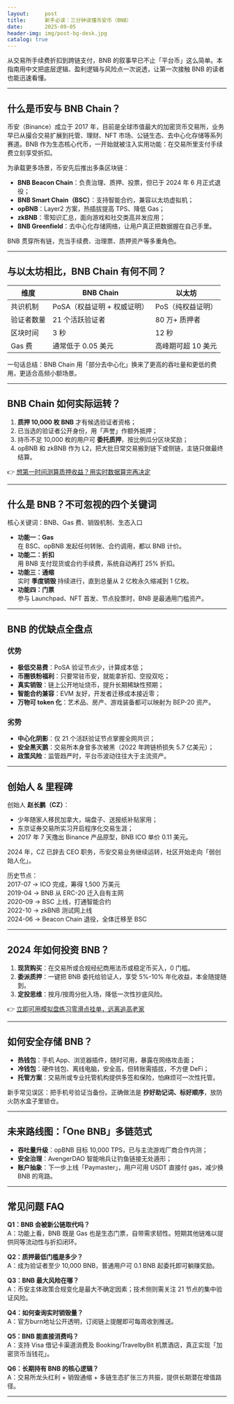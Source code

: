 ```yaml
---
layout:     post
title:      新手必读：三分钟读懂币安币（BNB）
date:       2025-09-05
header-img: img/post-bg-desk.jpg
catalog: true
---
```


从交易所手续费折扣到跨链支付，BNB 的叙事早已不止「平台币」这么简单。本指南用中文把底层逻辑、盈利逻辑与风险点一次说透，让第一次接触 BNB 的读者也能迅速看懂。

---

## 什么是币安与 BNB Chain？

币安（Binance）成立于 2017 年，目前是全球市值最大的加密货币交易所，业务早已从撮合交易扩展到托管、理财、NFT 市场、公链生态、去中心化存储等系列赛道。BNB 作为生态核心代币，一开始就被注入实用功能：在交易所里支付手续费立刻享受折扣。  

为承载更多场景，币安先后推出多条区块链：  
- **BNB Beacon Chain**：负责治理、质押、投票，但已于 2024 年 6 月正式退役；  
- **BNB Smart Chain（BSC）**：支持智能合约，兼容以太坊虚拟机；  
- **opBNB**：Layer2 方案，热插拔提高 TPS、降低 Gas；  
- **zkBNB**：零知识汇总，面向游戏和社交类高并发应用；  
- **BNB Greenfield**：去中心化存储网络，让用户真正把数据握在自己手里。  

BNB 贯穿所有链，充当手续费、治理票、质押资产等多重角色。

---

## 与以太坊相比，BNB Chain 有何不同？

| 维度 | BNB Chain | 以太坊 |
| --- | --- | --- |
| 共识机制 | PoSA（权益证明 + 权威证明） | PoS（纯权益证明） |
| 验证者数量 | 21 个活跃验证者 | 80 万+ 质押者 |
| 区块时间 | 3 秒 | 12 秒 |
| Gas 费 | 通常低于 0.05 美元 | 高峰期可超 10 美元 |

一句话总结：BNB Chain 用「部分去中心化」换来了更高的吞吐量和更低的费用，更适合高频小额场景。

---

## BNB Chain 如何实际运转？

1. **质押 10,000 枚 BNB** 才有候选验证者资格；  
2. 已当选的验证者公开身份，用「声誉」作额外抵押；  
3. 持币不足 10,000 枚的用户可 **委托质押**，按比例瓜分区块奖励；  
4. opBNB 和 zkBNB 作为 L2，把大批日常交易搬到链下或侧链，主链只做最终结算。  

👉 [想第一时间测算质押收益？用实时数据算完再决定](https://okxdog.com/)  

---

## 什么是 BNB？不可忽视的四个关键词

核心关键词：BNB、Gas 费、销毁机制、生态入口

- **功能一：Gas**  
  在 BSC、opBNB 发起任何转账、合约调用，都以 BNB 计价。  
- **功能二：折扣**  
  用 BNB 支付现货或合约手续费，系统自动再打 25% 折扣。  
- **功能三：通缩**  
  实时 **季度销毁** 持续进行，直到总量从 2 亿枚永久缩减到 1 亿枚。  
- **功能四：门票**  
  参与 Launchpad、NFT 首发、节点投票时，BNB 是最通用门槛资产。

---

## BNB 的优缺点全盘点

### 优势
- **极低交易费**：PoSA 验证节点少，计算成本低；  
- **币圈铁粉福利**：只要常驻币安，就能拿折扣、空投双吃；  
- **真实销毁**：链上公开地址烧币，提升长期稀缺性预期；  
- **智能合约兼容**：EVM 友好，开发者迁移成本接近零；  
- **万物可 token 化**：艺术品、房产、游戏装备都可以映射为 BEP-20 资产。

### 劣势
- **中心化阴影**：仅 21 个活跃验证节点掌握全网共识；  
- **安全黑天鹅**：交易所本身曾多次被黑（2022 年跨链桥损失 5.7 亿美元）；  
- **政策风险**：监管趋严时，平台币波动往往大于主流资产。  

---

## 创始人 & 里程碑

创始人 **赵长鹏（CZ）**：  
- 少年随家人移民加拿大，端盘子、送报纸补贴家用；  
- 东京证券交易所实习开启程序化交易生涯；  
- 2017 年 7 天撸出 Binance 产品原型，BNB ICO 单价 0.11 美元。  

2024 年，CZ 已辞去 CEO 职务，币安交易业务继续运转，社区开始走向「弱创始人化」。

历史节点：  
2017-07 → ICO 完成，筹得 1,500 万美元  
2019-04 → BNB 从 ERC-20 迁入自有主网  
2020-09 → BSC 上线，打通智能合约  
2022-10 → zkBNB 测试网上线  
2024-06 → Beacon Chain 退役，全体迁移至 BSC

---

## 2024 年如何投资 BNB？

1. **现货购买**：在交易所或合规经纪商用法币或稳定币买入，0 门槛。  
2. **委派质押**：一键把 BNB 委托给验证人，享受 5%-10% 年化收益，本金随提随到。  
3. **定投思维**：按月/按周分批入场，降低一次性抄底风险。  

👉 [立即可用模拟盘练习零滑点挂单，远离追高老家](https://okxdog.com/)  

---

## 如何安全存储 BNB？

- **热钱包**：手机 App、浏览器插件，随时可用，暴露在网络攻击面；  
- **冷钱包**：硬件钱包、离线电脑，安全高，但转账需插拔，不方便 DeFi；  
- **托管方案**：交易所或专业托管机构提供多签和保险，怕麻烦可一次性托管。  

新手常见误区：把手机号验证当备份。正确做法是 **抄好助记词、标好顺序**，放防火防水盒子里锁仓。

---

## 未来路线图：「One BNB」多链范式

- **吞吐量升级**：opBNB 目标 10,000 TPS，已与主流游戏厂商合作内测；  
- **安全治理**：AvengerDAO 智能哨兵让钓鱼链接无处遁形；  
- **账户抽象**：下一步上线「Paymaster」，用户可用 USDT 直接付 gas，减少换 BNB 的弯路。  

---

## 常见问题 FAQ

**Q1：BNB 会被新公链取代吗？**  
A：功能上看，BNB 既是 Gas 也是生态门票，自带需求韧性。短期其他链难以提供同等流动性与折扣闭环。  

**Q2：质押最低门槛是多少？**  
A：成为验证者至少 10,000 BNB，普通用户可 0.1 BNB 起委托即可躺赚奖励。  

**Q3：BNB 最大风险在哪？**  
A：币安主体政策合规变化是最大不确定因素；技术侧则需关注 21 节点的集中验证风险。  

**Q4：如何查询实时销毁量？**  
A：官方burn地址公开透明，订阅链上提醒即可每周收到推送。  

**Q5：BNB 能直接消费吗？**  
A：支持 Visa 借记卡渠道消费及 Booking/TravelbyBit 机票酒店，真正实现「加密货币当钱花」。  

**Q6：长期持有 BNB 的核心逻辑？**  
A：交易所龙头红利 + 销毁通缩 + 多链生态扩张三方共振，提供长期潜在增值路径。  

---